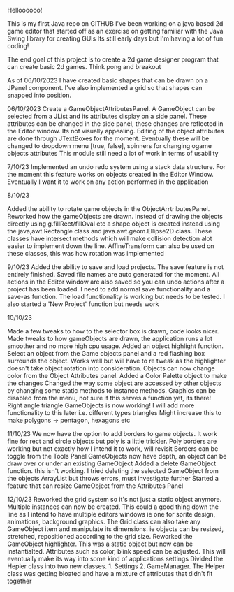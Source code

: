 Helloooooo!

This is my first Java repo on GITHUB
I've been working on a java based 2d game editor that started off as an exercise on getting familiar with the Java Swing library for creating GUIs
Its still early days but I'm having a lot of fun coding!

The end goal of this project is to create a 2d game designer program that can create basic 2d games. Think pong and breakout

As of 06/10/2023
I have created basic shapes that can be drawn on a JPanel component. I've also implemented a grid so that shapes can snapped into position.

06/10/2023
Create a GameObjectAttributesPanel. A GameObject can be selected from a JList and its attributes display on a side panel.
These attributes can be changed in the side panel, these changes are reflected in the Editor window.
Its not visually appealing. Editing of the object attributes are done through JTextBoxes for the moment. Eventually these will be changed to dropdown menu [true, false], spinners for changing ogame objects attributes
This module still need a lot of work in terms of usability

7/10/23
Implemented an undo redo system using a stack data structure. 
For the moment this feature works on objects created in the Editor Window. Eventually I want it to work on any action performed in the application

8/10/23

Added the ability to rotate game objects in the ObjectArrtributesPanel.
Reworked how the gameObjects are drawn. Instead of drawing the objects directly using 
g.fillRect/fillOval etc a shape object is created instead using the java,awt.Rectangle class and java.awt.geom.Ellipse2D class. These classes have intersect methods which will make collision detection alot easier to implement down the line. AffineTransform can also be used on these classes, this was how rotation was implemented

9/10/23
Added the ability to save and load projects. The save feature is not entirely finished. Saved file names are auto generated for the moment. All actions in the Editor window are also saved so you can undo actions after a project has been loaded. I need to add normal save functionality and a save-as function.
The load functionality is working but needs to be tested. 
I also started a 'New Project' function but needs work

10/10/23

Made a few tweaks to how to the selector box is drawn, code looks nicer. 
Made tweaks to how gameObjects are drawn, the application runs a lot smoother and no more high cpu usage.
Added an object highlight function. Select an object from the Game objects panel and a red flashing box
surrounds the object. Works well but will have to re tweak as the highlighter doesn't take object rotation into
consideration.
Objects can now change color from the Object Attributes panel. Added a Color Palette object to make the changes
Changed the way some object are accessed by other objects by changing some static methods to instance methods. 
Graphics can be disabled from the menu, not sure if this serves a function yet, its there!
Right angle triangle GameObjects is now working! I will add more functionality to this later i.e. different types triangles
Might increase this to make polygons -> pentagon, hexagons etc

11/10/23
We now have the option to add borders to game objects. It work fine for rect and circle objects but poly is a little trickier.
Poly borders are working but not exactly how I intend it to work, will revisit
Borders can be toggle from the Tools Panel
GameObjects now have depth, an object can be draw over or under an existing GameObject
Added a delete GameObject function. this isn't working. I tried deleting the selected GameObject from the objects ArrayList but throws errors, must investigate further
Started a feature that can resize GameObject from the Attributes Panel

12/10/23
Reworked the grid system so it's not just a static object anymore. Multiple instances can now be created. This could a good thing down the line as I intend to have multiple editors windows ie one for sprite design, animations, background graphics. 
The Grid class can also take any GameObject item and manipulate its dimensions. ie objects can be resized, stretched, repositioned according to the grid size.
Reworked the GameObject highlighter. This was a static object but now can be instantialted. Attributes such as color, blink speed can be adjusted. This will eventually make its way into some kind of applications settings
Divided the Hepler class into two new classes. 1. Settings 2. GameManager. The Helper class was getting bloated and have a mixture of attributes that didn't fit together
 




